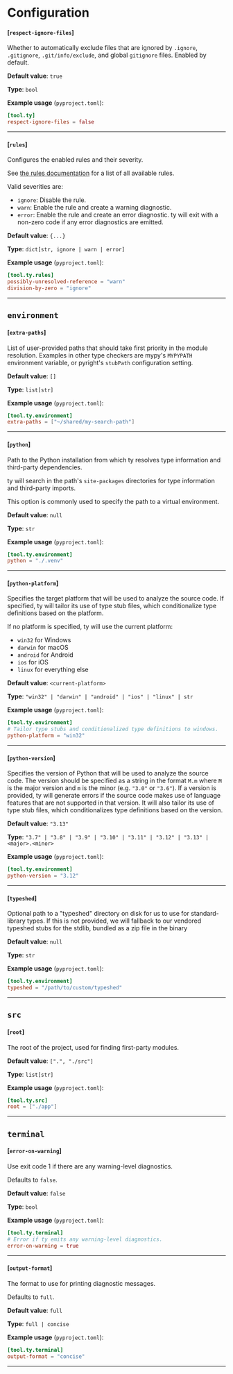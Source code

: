 # Configuration
#### [`respect-ignore-files`]

Whether to automatically exclude files that are ignored by `.ignore`,
`.gitignore`, `.git/info/exclude`, and global `gitignore` files.
Enabled by default.

**Default value**: `true`

**Type**: `bool`

**Example usage** (`pyproject.toml`):

```toml
[tool.ty]
respect-ignore-files = false
```

---

#### [`rules`]

Configures the enabled rules and their severity.

See [the rules documentation](https://github.com/astral-sh/ruff/blob/main/crates/ty/docs/rules.md) for a list of all available rules.

Valid severities are:

* `ignore`: Disable the rule.
* `warn`: Enable the rule and create a warning diagnostic.
* `error`: Enable the rule and create an error diagnostic.
  ty will exit with a non-zero code if any error diagnostics are emitted.

**Default value**: `{...}`

**Type**: `dict[str, ignore | warn | error]`

**Example usage** (`pyproject.toml`):

```toml
[tool.ty.rules]
possibly-unresolved-reference = "warn"
division-by-zero = "ignore"
```

---

## `environment`

#### [`extra-paths`]

List of user-provided paths that should take first priority in the module resolution.
Examples in other type checkers are mypy's `MYPYPATH` environment variable,
or pyright's `stubPath` configuration setting.

**Default value**: `[]`

**Type**: `list[str]`

**Example usage** (`pyproject.toml`):

```toml
[tool.ty.environment]
extra-paths = ["~/shared/my-search-path"]
```

---

#### [`python`]

Path to the Python installation from which ty resolves type information and third-party dependencies.

ty will search in the path's `site-packages` directories for type information and
third-party imports.

This option is commonly used to specify the path to a virtual environment.

**Default value**: `null`

**Type**: `str`

**Example usage** (`pyproject.toml`):

```toml
[tool.ty.environment]
python = "./.venv"
```

---

#### [`python-platform`]

Specifies the target platform that will be used to analyze the source code.
If specified, ty will tailor its use of type stub files,
which conditionalize type definitions based on the platform.

If no platform is specified, ty will use the current platform:
- `win32` for Windows
- `darwin` for macOS
- `android` for Android
- `ios` for iOS
- `linux` for everything else

**Default value**: `<current-platform>`

**Type**: `"win32" | "darwin" | "android" | "ios" | "linux" | str`

**Example usage** (`pyproject.toml`):

```toml
[tool.ty.environment]
# Tailor type stubs and conditionalized type definitions to windows.
python-platform = "win32"
```

---

#### [`python-version`]

Specifies the version of Python that will be used to analyze the source code.
The version should be specified as a string in the format `M.m` where `M` is the major version
and `m` is the minor (e.g. `"3.0"` or `"3.6"`).
If a version is provided, ty will generate errors if the source code makes use of language features
that are not supported in that version.
It will also tailor its use of type stub files, which conditionalizes type definitions based on the version.

**Default value**: `"3.13"`

**Type**: `"3.7" | "3.8" | "3.9" | "3.10" | "3.11" | "3.12" | "3.13" | <major>.<minor>`

**Example usage** (`pyproject.toml`):

```toml
[tool.ty.environment]
python-version = "3.12"
```

---

#### [`typeshed`]

Optional path to a "typeshed" directory on disk for us to use for standard-library types.
If this is not provided, we will fallback to our vendored typeshed stubs for the stdlib,
bundled as a zip file in the binary

**Default value**: `null`

**Type**: `str`

**Example usage** (`pyproject.toml`):

```toml
[tool.ty.environment]
typeshed = "/path/to/custom/typeshed"
```

---

## `src`

#### [`root`]

The root of the project, used for finding first-party modules.

**Default value**: `[".", "./src"]`

**Type**: `list[str]`

**Example usage** (`pyproject.toml`):

```toml
[tool.ty.src]
root = ["./app"]
```

---

## `terminal`

#### [`error-on-warning`]

Use exit code 1 if there are any warning-level diagnostics.

Defaults to `false`.

**Default value**: `false`

**Type**: `bool`

**Example usage** (`pyproject.toml`):

```toml
[tool.ty.terminal]
# Error if ty emits any warning-level diagnostics.
error-on-warning = true
```

---

#### [`output-format`]

The format to use for printing diagnostic messages.

Defaults to `full`.

**Default value**: `full`

**Type**: `full | concise`

**Example usage** (`pyproject.toml`):

```toml
[tool.ty.terminal]
output-format = "concise"
```

---

